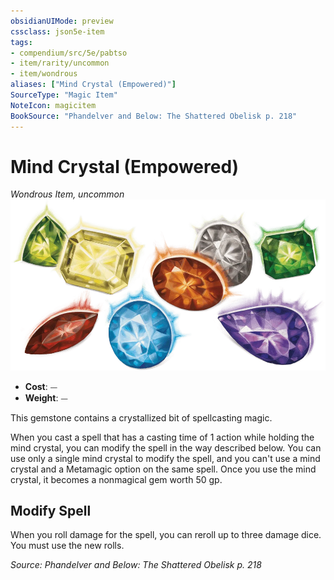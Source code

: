 ```yaml
---
obsidianUIMode: preview
cssclass: json5e-item
tags:
- compendium/src/5e/pabtso
- item/rarity/uncommon
- item/wondrous
aliases: ["Mind Crystal (Empowered)"]
SourceType: "Magic Item"
NoteIcon: magicitem
BookSource: "Phandelver and Below: The Shattered Obelisk p. 218"
---
```

# Mind Crystal (Empowered)
*Wondrous Item, uncommon*  
![](https://raw.githubusercontent.com/5etools-mirror-2/5etools-img/main/items/PaBTSO/Mind%20Crystal.webp#right)  

- **Cost**: ⏤
- **Weight**: ⏤

This gemstone contains a crystallized bit of spellcasting magic.

When you cast a spell that has a casting time of 1 action while holding the mind crystal, you can modify the spell in the way described below. You can use only a single mind crystal to modify the spell, and you can't use a mind crystal and a Metamagic option on the same spell. Once you use the mind crystal, it becomes a nonmagical gem worth 50 gp.

## Modify Spell

When you roll damage for the spell, you can reroll up to three damage dice. You must use the new rolls.

*Source: Phandelver and Below: The Shattered Obelisk p. 218*